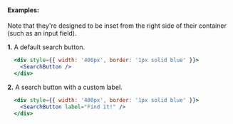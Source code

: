 #### Examples:

Note that they're designed to be inset from the right side of their container (such as an input field).

__1.__ A default search button.

```jsx
  <div style={{ width: '400px', border: '1px solid blue' }}>
    <SearchButton />
  </div>
```

__2.__ A search button with a custom label.

```jsx
  <div style={{ width: '400px', border: '1px solid blue' }}>
    <SearchButton label="Find it!" />
  </div>
```

